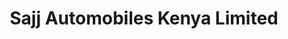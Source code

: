 ---
title: "Sajj Automobiles Kenya Limited"
url: /nairobi/sajj-automobiles-kenya-limited/
shop: Autowerkstatt
---